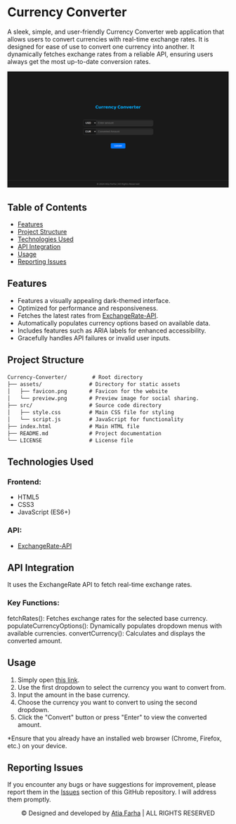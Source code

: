 # Currency Converter

A sleek, simple, and user-friendly Currency Converter web application that allows users to convert currencies with real-time exchange rates. It is designed for ease of use to convert one currency into another. It dynamically fetches exchange rates from a reliable API, ensuring users always get the most up-to-date conversion rates.

![Preview](/assets/preview.png)

## Table of Contents
- [Features](#features)
- [Project Structure](#project-structure)
- [Technologies Used](#technologies-used)
- [API Integration](#api-integration)
- [Usage](#usage)
- [Reporting Issues](#reporting-issues)

## Features

- Features a visually appealing dark-themed interface.
- Optimized for performance and responsiveness.
- Fetches the latest rates from [ExchangeRate-API](https://www.exchangerate-api.com/).
- Automatically populates currency options based on available data.
- Includes features such as ARIA labels for enhanced accessibility.
- Gracefully handles API failures or invalid user inputs.

## Project Structure

```plaintext
Currency-Converter/        # Root directory 
├── assets/               # Directory for static assets
│   ├── favicon.png       # Favicon for the website
│   └── preview.png       # Preview image for social sharing.
├── src/                  # Source code directory
│   ├── style.css         # Main CSS file for styling
│   └── script.js         # JavaScript for functionality
├── index.html            # Main HTML file
├── README.md             # Project documentation
└── LICENSE               # License file 
```

## Technologies Used

### Frontend:

- HTML5
- CSS3
- JavaScript (ES6+)

### API:

- [ExchangeRate-API](https://www.exchangerate-api.com/)

## API Integration
It uses the ExchangeRate API to fetch real-time exchange rates. 

### Key Functions:

fetchRates(): Fetches exchange rates for the selected base currency.
populateCurrencyOptions(): Dynamically populates dropdown menus with available currencies.
convertCurrency(): Calculates and displays the converted amount.

## Usage

1. Simply open <a href="https://atia-farha.github.io/currency-converter/" target="_blank">this link</a>.
2. Use the first dropdown to select the currency you want to convert from.
3. Input the amount in the base currency.
4. Choose the currency you want to convert to using the second dropdown.
5. Click the "Convert" button or press "Enter" to view the converted amount.

*Ensure that you already have an installed web browser (Chrome, Firefox, etc.) on your device. 

## Reporting Issues

If you encounter any bugs or have suggestions for improvement, please report them in the <a href="https://github.com/Atia-Farha/currency-converter/issues" target="_blank">Issues</a> section of this GitHub repository. I will address them promptly.

<p align="center">© Designed and developed by <a href="https://github.com/Atia-Farha" target="_blank">Atia Farha</a> | ALL RIGHTS RESERVED</p>